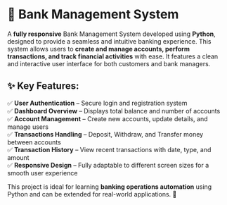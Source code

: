

# 🏦 Bank Management System  

A **fully responsive** Bank Management System developed using **Python**, designed to provide a seamless and intuitive banking experience.
This system allows users to **create and manage accounts, perform transactions, and track financial activities** with ease.
It features a clean and interactive user interface for both customers and bank managers.  

## ✨ Key Features:  
✅ **User Authentication** – Secure login and registration system  
✅ **Dashboard Overview** – Displays total balance and number of accounts  
✅ **Account Management** – Create new accounts, update details, and manage users  
✅ **Transactions Handling** – Deposit, Withdraw, and Transfer money between accounts  
✅ **Transaction History** – View recent transactions with date, type, and amount  
✅ **Responsive Design** – Fully adaptable to different screen sizes for a smooth user experience  

This project is ideal for learning **banking operations automation** using Python and can be extended for real-world applications. 🚀  

